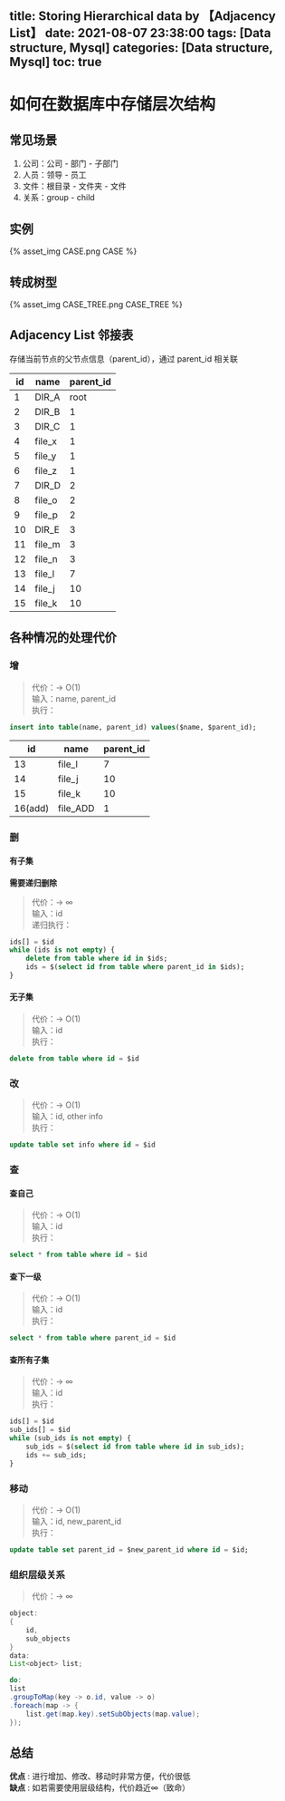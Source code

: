 title: Storing Hierarchical data by 【Adjacency List】
date: 2021-08-07 23:38:00
tags: [Data structure, Mysql]
categories: [Data structure, Mysql]
toc: true
---
# 如何在数据库中存储层次结构

## 常见场景

1. 公司：公司 - 部门 - 子部门 
2. 人员：领导 - 员工 
3. 文件：根目录 - 文件夹 - 文件
4. 关系：group - child

## 实例

{% asset_img CASE.png CASE %}

## 转成树型
{% asset_img CASE_TREE.png CASE_TREE %}

## Adjacency List 邻接表

存储当前节点的父节点信息（parent_id），通过 parent_id 相关联

|id    |name  |parent_id|
|------|------|---------|
|1     |DIR_A |root     |
|2     |DIR_B |1        |
|3     |DIR_C |1        |
|4     |file_x|1        |
|5     |file_y|1        |
|6     |file_z|1        |
|7     |DIR_D |2        |
|8     |file_o|2        |
|9     |file_p|2        |
|10    |DIR_E |3        |
|11    |file_m|3        |
|12    |file_n|3        |
|13    |file_l|7        |
|14    |file_j|10       |
|15    |file_k|10       |

## 各种情况的处理代价

### 增
> 代价：-> O(1)  
> 输入：name, parent_id  
> 执行：
```sql
insert into table(name, parent_id) values($name, $parent_id);
```
|id     |name    |parent_id|
|-------|--------|---------|
|13     |file_l  |7        |
|14     |file_j  |10       |
|15     |file_k  |10       |
|16(add)|file_ADD|1        |

### 删
#### 有子集
**需要递归删除**
> 代价：-> ∞  
> 输入：id  
> 递归执行：  
```sql
ids[] = $id
while (ids is not empty) {
    delete from table where id in $ids;
    ids = $(select id from table where parent_id in $ids);
}
```
#### 无子集
> 代价：-> O(1)  
> 输入：id  
> 执行：  
```sql
delete from table where id = $id
```

### 改
> 代价：-> O(1)  
> 输入：id, other info  
> 执行：  
```sql
update table set info where id = $id
```

### 查
#### 查自己
> 代价：-> O(1)  
> 输入：id  
> 执行：
```sql
select * from table where id = $id
```
#### 查下一级 
> 代价：-> O(1)  
> 输入：id  
> 执行：
```sql
select * from table where parent_id = $id
```
#### 查所有子集
> 代价：-> ∞  
> 输入：id  
> 执行：
```sql
ids[] = $id
sub_ids[] = $id
while (sub_ids is not empty) {
    sub_ids = $(select id from table where id in sub_ids);
    ids += sub_ids;
}
```
### 移动
> 代价：-> O(1)  
> 输入：id, new_parent_id  
> 执行：
```sql
update table set parent_id = $new_parent_id where id = $id;
```

### 组织层级关系
> 代价：-> ∞
```java
object:
{
    id, 
    sub_objects
}
data: 
List<object> list;

do:
list
.groupToMap(key -> o.id, value -> o)
.foreach(map -> {
    list.get(map.key).setSubObjects(map.value);
});
```

## 总结
**优点** : 进行增加、修改、移动时非常方便，代价很低  
**缺点** : 如若需要使用层级结构，代价趋近∞（致命）

